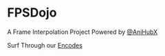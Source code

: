 # FPSDojo

A Frame Interpolation Project Powered by [@AniHubX](https://AniHubX.t.me)

Surf Through our [Encodes](https://fpsdojo.github.io)
